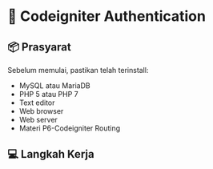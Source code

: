 
# :closed_lock_with_key: Codeigniter Authentication

## :package: Prasyarat

Sebelum memulai, pastikan telah terinstall:
* MySQL atau MariaDB
* PHP 5 atau PHP 7
* Text editor
* Web browser
* Web server
* Materi P6-Codeigniter Routing

## :computer: Langkah Kerja

